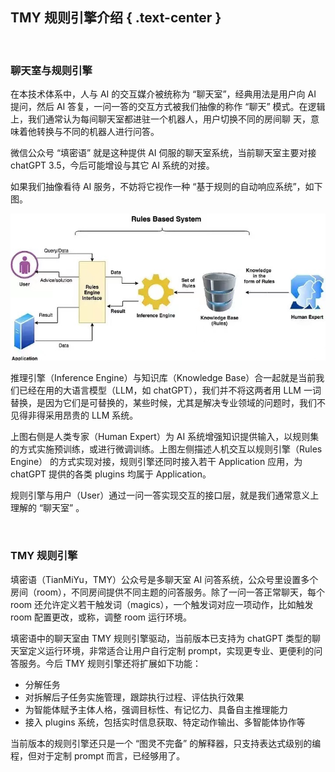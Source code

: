 TMY 规则引擎介绍 { .text-center }
--------------

&nbsp;

### 聊天室与规则引擎

在本技术体系中，人与 AI 的交互媒介被统称为 “聊天室”，经典用法是用户向 AI 提问，然后 AI 答复，一问一答的交互方式被我们抽像的称作 “聊天” 模式。在逻辑上，我们通常认为每间聊天室都进驻一个机器人，用户切换不同的房间聊 天，意味着他转换与不同的机器人进行问答。

微信公众号 “填密语” 就是这种提供 AI 伺服的聊天室系统，当前聊天室主要对接 chatGPT 3.5，今后可能增设与其它 AI 系统的对接。

如果我们抽像看待 AI 服务，不妨将它视作一种 “基于规则的自动响应系统”，如下图。

![规则引擎](res/rules_engine.jpg)

推理引擎（Inference Engine）与知识库（Knowledge Base）合一起就是当前我们已经在用的大语言模型（LLM，如 chatGPT），我们并不将这两者用 LLM 一词替换，是因为它们是可替换的，某些时候，尤其是解决专业领域的问题时，我们不见得非得采用昂贵的 LLM 系统。

上图右侧是人类专家（Human Expert）为 AI 系统增强知识提供输入，以规则集的方式实施预训练，或进行微调训练。上图左侧描述人机交互以规则引擎（Rules Engine） 的方式实现对接，规则引擎还同时接入若干 Application 应用，为 chatGPT 提供的各类 plugins 均属于 Application。

规则引擎与用户（User）通过一问一答实现交互的接口层，就是我们通常意义上理解的 “聊天室” 。

&nbsp;

### TMY 规则引擎

填密语（TianMiYu，TMY）公众号是多聊天室 AI 问答系统，公众号里设置多个房间（room），不同房间提供不同主题的问答服务。除了一问一答正常聊天，每个 room 还允许定义若干触发词（magics），一个触发词对应一项动作，比如触发 room 配置更改，或称，调整 room 运行环境。

填密语中的聊天室由 TMY 规则引擎驱动，当前版本已支持为 chatGPT 类型的聊天室定义运行环境，非常适合让用户自行定制 prompt，实现更专业、更便利的问答服务。今后 TMY 规则引擎还将扩展如下功能：

- 分解任务
- 对拆解后子任务实施管理，跟踪执行过程、评估执行效果
- 为智能体赋予主体人格，强调目标性、有记忆力、具备自主推理能力
- 接入 plugins 系统，包括实时信息获取、特定动作输出、多智能体协作等

当前版本的规则引擎还只是一个 “图灵不完备” 的解释器，只支持表达式级别的编程，但对于定制 prompt 而言，已经够用了。

&nbsp;
